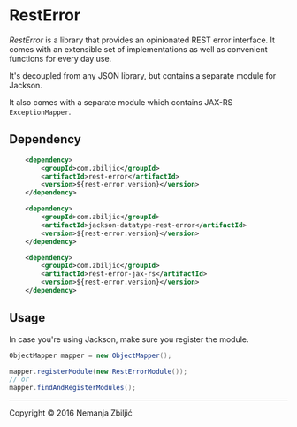# RestError

*RestError* is a library that provides an opinionated REST error interface.
It comes with an extensible set of implementations as well as convenient functions for every day use.

It's decoupled from any JSON library, but contains a separate module for Jackson.

It also comes with a separate module which contains JAX-RS `ExceptionMapper`.

## Dependency

```xml
    <dependency>
        <groupId>com.zbiljic</groupId>
        <artifactId>rest-error</artifactId>
        <version>${rest-error.version}</version>
    </dependency>

    <dependency>
        <groupId>com.zbiljic</groupId>
        <artifactId>jackson-datatype-rest-error</artifactId>
        <version>${rest-error.version}</version>
    </dependency>

    <dependency>
        <groupId>com.zbiljic</groupId>
        <artifactId>rest-error-jax-rs</artifactId>
        <version>${rest-error.version}</version>
    </dependency>
```

## Usage

In case you're using Jackson, make sure you register the module.

```java
ObjectMapper mapper = new ObjectMapper();

mapper.registerModule(new RestErrorModule());
// or
mapper.findAndRegisterModules();
```



---

Copyright © 2016 Nemanja Zbiljić
